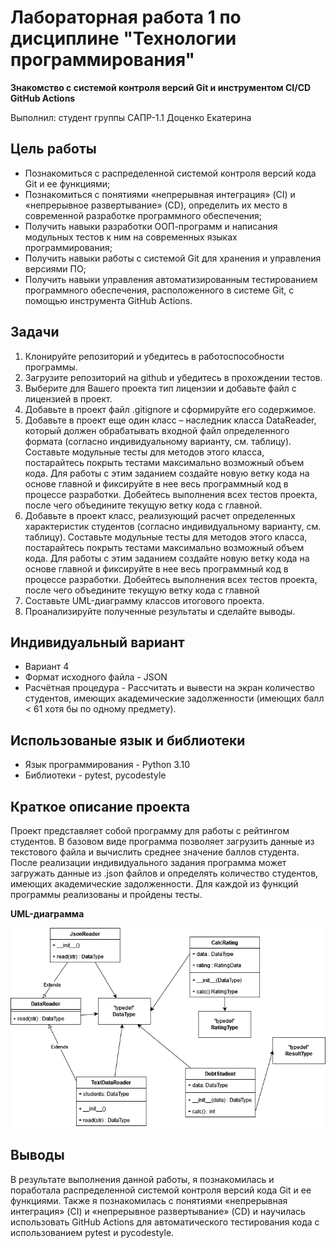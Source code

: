 # Лабораторная работа 1 по дисциплине "Технологии программирования"

**Знакомство с системой контроля версий Git и инструментом CI/CD GitHub Actions**

Выполнил: студент группы САПР-1.1 Доценко Екатерина

## Цель работы ##
 * Познакомиться с распределенной системой контроля версий кода Git и ее функциями;
 * Познакомиться с понятиями «непрерывная интеграция» (CI) и «непрерывное развертывание» (CD), определить их место в современной разработке программного обеспечения;
 * Получить навыки разработки ООП-программ и написания модульных тестов к ним на современных языках программирования;
 * Получить навыки работы с системой Git для хранения и управления версиями ПО;
 * Получить навыки управления автоматизированным тестированием программного обеспечения, расположенного в системе Git, с помощью инструмента GitHub Actions.

## Задачи ##
1. Клонируйте репозиторий и убедитесь в работоспособности программы.
2. Загрузите репозиторий на github и убедитесь в прохождении тестов.
3. Выберите для Вашего проекта тип лицензии и добавьте файл с лицензией в проект.
4. Добавьте в проект файл .gitignore и сформируйте его содержимое.
5. Добавьте в проект еще один класс – наследник класса DataReader, который должен обрабатывать входной файл определенного формата (согласно индивидуальному варианту, см. таблицу). Составьте модульные тесты для методов этого класса, постарайтесь покрыть тестами максимально возможный объем кода. Для работы с этим заданием создайте новую ветку кода на основе главной и фиксируйте в нее весь программный код в процессе разработки. Добейтесь выполнения всех тестов проекта, после чего объедините текущую ветку кода с главной.
6. Добавьте в проект класс, реализующий расчет определенных характеристик студентов (согласно индивидуальному варианту, см. таблицу). Составьте модульные тесты для методов этого класса, постарайтесь покрыть тестами максимально возможный объем кода. Для работы с этим заданием создайте новую ветку кода на основе главной и фиксируйте в нее весь программный код в процессе разработки. Добейтесь выполнения всех тестов проекта, после чего объедините текущую ветку кода с главной
7. Составьте UML-диаграмму классов итогового проекта.
8. Проанализируйте полученные результаты и сделайте выводы.

## Индивидуальный вариант ##

* Вариант 4
* Формат исходного файла - JSON
* Расчётная процедура - Рассчитать и вывести на экран количество студентов, имеющих академические задолженности (имеющих балл < 61 хотя бы по одному предмету).

## Использованые язык и библиотеки ##
* Язык программирования - Python 3.10
* Библиотеки - pytest, pycodestyle
## Краткое описание проекта ##
Проект представляет собой программу для работы с рейтингом студентов. В базовом виде программа позволяет загрузить данные из текстового файла и вычислить среднее значение баллов студента. После реализации индивидуального задания программа может загружать данные из .json файлов и определять количество студентов, имеющих академические задолженности. Для каждой из функций программы реализованы и пройдены тесты.

**UML-диаграмма**

![UML](https://github.com/DotsenkoKate/PTLab1-2022/blob/main/img/uml.png)
## Выводы ##
В результате выполнения данной работы, я познакомилась и поработала распределенной системой контроля версий кода Git и ее функциями. Также я познакомилась с понятиями «непрерывная интеграция» (CI) и «непрерывное развертывание» (CD) и научилась использовать GitHub Actions для автоматического тестирования кода с использованием pytest и pycodestyle.

